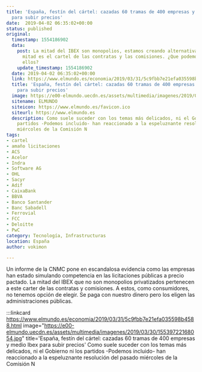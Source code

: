 ```yaml
---
title: 'España, festín del cártel: cazadas 60 tramas de 400 empresas y medio Ibex
  para subir precios'
date:  2019-04-02 06:35:02+00:00
status: published
original:
  timestamp: 1554186902
  data:
    post: La mitad del IBEX son monopolios, estamos creando alternativas. La otra
      mitad es el cartel de las contratas y las comisiones. ¿Que podemos hacer contra
      ellos?
    update_timestamp: 1554186902
  date: 2019-04-02 06:35:02+00:00
  link: https://www.elmundo.es/economia/2019/03/31/5c9fbb7e21efa035598b4588.html
  title: 'España, festín del cártel: cazadas 60 tramas de 400 empresas y medio Ibex
    para subir precios'
  image: https://e00-elmundo.uecdn.es/assets/multimedia/imagenes/2019/03/30/15539722168054.jpg
  sitename: ELMUNDO
  siteicon: https://www.elmundo.es/favicon.ico
  siteurl: https://www.elmundo.es
  description: Como suele suceder con los temas más delicados, ni el Gobierno ni los
    partidos -Podemos incluido- han reaccionado a la espeluznante resolución del pasado
    miércoles de la Comisión N
tags:
- cartel
- amaño licitaciones
- ACS
- Acelor
- Indra
- Software AG
- OHL
- Sacyr
- Adif
- CaixaBank
- BBVA
- Banco Santander
- Banc Sabadell
- Ferrovial
- FCC
- Deloitte
- PwC
category: Tecnología, Infrastructuras
location: España
author: vokimon

---
```

Un informe de la CNMC pone en escandalosa evidencia como las empresas
han estado simulando competencia en las licitaciones públicas a precio pactado.
La mitad del IBEX que no son monopolios privatizados
pertenecen a este carter de las contratas y comisiones.
A estos, como consumidores, no tenemos opción de elegir.
Se paga con nuestro dinero pero los eligen las administraciones públicas.

:::linkcard https://www.elmundo.es/economia/2019/03/31/5c9fbb7e21efa035598b4588.html image="https://e00-elmundo.uecdn.es/assets/multimedia/imagenes/2019/03/30/15539722168054.jpg" title='España, festín del cártel: cazadas 60 tramas de 400 empresas y medio Ibex para subir precios'
    Como suele suceder con los temas más delicados, ni el Gobierno ni los partidos -Podemos incluido- han reaccionado a la espeluznante resolución del pasado miércoles de la Comisión N

